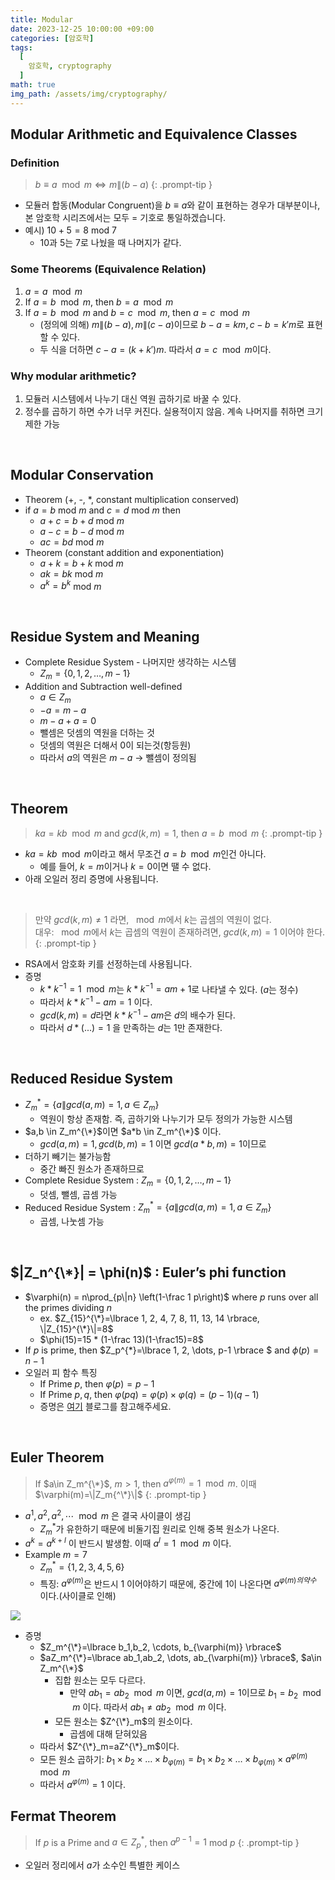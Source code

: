 ```yaml
---
title: Modular
date: 2023-12-25 10:00:00 +09:00
categories: [암호학]
tags:
  [
    암호학, cryptography
  ]
math: true
img_path: /assets/img/cryptography/
---
```



## Modular Arithmetic and Equivalence Classes

### Definition
> $b\equiv a \mod m \iff m\|(b-a)$
{: .prompt-tip }

- 모듈러 합동(Modular Congruent)을 $b\equiv a$와 같이 표현하는 경우가 대부분이나, 본 암호학 시리즈에서는 모두 $=$ 기호로 통일하겠습니다.
- 예시) $10+5=8$ mod 7
  - 10과 5는 7로 나눴을 때 나머지가 같다.
    
### Some Theorems (Equivalence Relation)
1. $a=a \mod m$
2. If $a=b\mod m$, then $b=a \mod m$
3. If $a=b \mod m$ and $b=c \mod m$, then $a=c \mod m$
    - (정의에 의해) $m\|(b-a), m\|(c-a)$이므로 $b-a=km, c-b=k'm$로 표현할 수 있다.
    - 두 식을 더하면 $c-a=(k+k')m$. 따라서 $a=c \mod m$이다.

### Why modular arithmetic?
1. 모듈러 시스템에서 나누기 대신 역원 곱하기로 바꿀 수 있다.
2. 정수를 곱하기 하면 수가 너무 커진다. 실용적이지 않음. 계속 나머지를 취하면 크기 제한 가능


<br>

## Modular Conservation
- Theorem (+, -, *, constant multiplication conserved)
- if $a=b$ mod $m$ and $c=d$ mod $m$ then
  - $a+c=b+d$  mod $m$
  - $a-c=b-d$  mod $m$
  - $ac=bd$ mod $m$
- Theorem (constant addition and exponentiation)
  - $a+k=b+k$ mod $m$
  - $ak=bk$ mod $m$
  - $a^k=b^k$ mod $m$

<br>

## Residue System and Meaning

- Complete Residue System - 나머지만 생각하는 시스템
    - $Z_m=\lbrace 0, 1, 2, \dots, m-1\rbrace$
- Addition and Subtraction well-defined
    - $a\in Z_m$
    - $-a=m-a$
    - $m-a+a=0$
    - 뺄셈은 덧셈의 역원을 더하는 것
    - 덧셈의 역원은 더해서 0이 되는것(항등원)
    - 따라서 $a$의 역원은 $m-a$ → 뺄셈이 정의됨

<br>

## Theorem

> $ka=kb \mod m$ and $gcd(k, m)=1$, then $a=b \mod m$
{: .prompt-tip }

- $ka=kb \mod m$이라고 해서 무조건 $a=b \mod m$인건 아니다.
    - 예를 들어, $k=m$이거나 $k=0$이면 땔 수 없다.
- 아래 오일러 정리 증명에 사용됩니다.

<br>

> 만약 $gcd(k, m)\ne1$ 라면, $\mod m$에서 $k$는 곱셈의 역원이 없다.<br>
대우: $\mod m$에서 $k$는 곱셈의 역원이 존재하려면, $gcd(k, m)=1$ 이어야 한다.
{: .prompt-tip }
- RSA에서 암호화 키를 선정하는데 사용됩니다.
- 증명
  - $k* k^{-1}=1 \mod m$는 $k*k^{-1}=am+1$로 나타낼 수 있다. ($a$는 정수)
  - 따라서 $k*k^{-1}-am = 1$ 이다.
  - $gcd(k,m)=d$라면 $k*k^{-1}-am$은 $d$의 배수가 된다.
  - 따라서 $d*(...)=1$ 을 만족하는 $d$는 $1$만 존재한다.

<br>

## Reduced Residue System
- $Z^*_m= \lbrace a\|gcd(a, m)=1, a\in Z_m \rbrace$
  - 역원이 항상 존재함. 즉, 곱하기와 나누기가 모두 정의가 가능한 시스템
- $a,b \in Z_m^{\*}$이면 $a*b \in Z_m^{\*}$ 이다.
  - $gcd(a, m)=1, gcd(b, m)=1$ 이면 $gcd(a*b, m)=1$이므로
- 더하기 빼기는 불가능함
    - 중간 빠진 원소가 존재하므로
- Complete Residue System : $Z_m=\lbrace 0, 1, 2, \dots, m-1 \rbrace$
    - 덧셈, 뺄셈, 곱셈 가능
- Reduced Residue System : $Z^*_m= \lbrace a\|gcd(a, m)=1, a\in Z_m \rbrace$
    - 곱셈, 나눗셈 가능

<br>

## $|Z_n^{\*}| = \phi(n)$ : Euler’s phi function

- $\varphi(n) = n\prod_{p\|n} \left(1-\frac 1 p\right)$ where $p$ runs over all the primes dividing $n$
    - ex. $Z_{15}^{\*}=\lbrace 1, 2, 4, 7, 8, 11, 13, 14 \rbrace, \|Z_{15}^{\*}\|=8$
    - $\phi(15)=15 * (1-\frac 13)(1-\frac15)=8$
- If $p$ is prime, then $Z_p^{\*}=\lbrace 1, 2, \dots, p-1 \rbrace $ and $\phi(p)=n-1$
- 오일러 피 함수 특징
  - If Prime $p$, then $\varphi(p) = p-1$
  - If Prime $p, q$, then $\varphi(pq) = \varphi(p)\times\varphi(q)=(p-1)(q-1)$
  - 증명은 [여기](https://dimenchoi.tistory.com/52) 블로그를 참고해주세요.
<br>

## Euler Theorem

> If $a\in Z_m^{\*}$, $m>1$, then $a^{\varphi(m)}=1 \mod m$. 이때 $\varphi(m)=\|Z_m{^\*}\|$
{: .prompt-tip }

- $a^1, a^2, a^2, \cdots \mod m$ 은 결국 사이클이 생김
    - $Z^*_m$가 유한하기 때문에 비둘기집 원리로 인해 중복 원소가 나온다.
- $a^k=a^{k+l}$ 이 반드시 발생함. 이때 $a^l=1 \mod m$ 이다.
- Example $m=7$
    - $Z^*_m=\lbrace 1, 2, 3, 4, 5, 6 \rbrace$
    - 특징: $a^{\varphi(m)}$은 반드시 1 이어야하기 때문에, 중간에 1이 나온다면 $a^{\varphi(m)의 약수}$ 이다.(사이클로 인해)
    
![](1.png)
    
- 증명
  - $Z_m^{\*}=\lbrace b_1,b_2, \cdots, b_{\varphi(m)} \rbrace$
  - $aZ_m^{\*}=\lbrace ab_1,ab_2, \dots, ab_{\varphi(m)} \rbrace$, $a\in Z_m^{\*}$
      - 집합 원소는 모두 다르다.
        - 만약 $ab_1=ab_2 \mod m$ 이면, $gcd(a, m)=1$이므로 $b_1=b_2 \mod m$ 이다. 따라서 $ab_1\not = ab_2 \mod m$ 이다.
      - 모든 원소는 $Z^{\*}_m$의 원소이다.
        - 곱셈에 대해 닫혀있음
  - 따라서 $Z^{\*}_m=aZ^{\*}_m$이다.
  - 모든 원소 곱하기: $b_1\times b_2\times\dots \times b_{\varphi(m)}=b_1\times b_2\times\dots \times b_{\varphi(m)}\times a^{\varphi(m)} \mod m$
  - 따라서 $a^{\varphi(m)}=1$ 이다.

## Fermat Theorem
> If $p$ is a Prime and $a\in Z^*_p$, then $a^{p-1}=1$ mod $p$
{: .prompt-tip }

- 오일러 정리에서 $a$가 소수인 특별한 케이스
